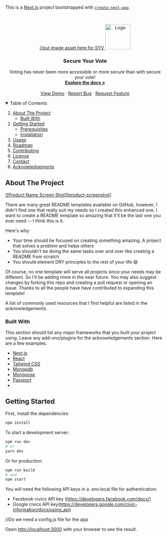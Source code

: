 This is a [Next.js](https://nextjs.org/) project bootstrapped with [`create-next-app`](https://github.com/vercel/next.js/tree/canary/packages/create-next-app).

<!-- PROJECT LOGO -->
<br />
<p align="center">
  <a href="https://github.com/othneildrew/Best-README-Template">
    //put image asset here for SYV
    <img src="images/logo.png" alt="Logo" width="80" height="80">
  </a>

  <h3 align="center">Secure Your Vote</h3>

  <p align="center">
    Voting has never been more accessible or more secure than with secure your vote!
    <br />
    <a href="https://github.com/othneildrew/Best-README-Template"><strong>Explore the docs »</strong></a>
    <br />
    <br />
    <a href="https://github.com/othneildrew/Best-README-Template">View Demo</a>
    ·
    <a href="https://github.com/othneildrew/Best-README-Template/issues">Report Bug</a>
    ·
    <a href="https://github.com/othneildrew/Best-README-Template/issues">Request Feature</a>
  </p>
</p>

<!-- TABLE OF CONTENTS -->
<details open="open">
  <summary>Table of Contents</summary>
  <ol>
    <li>
      <a href="#about-the-project">About The Project</a>
      <ul>
        <li><a href="#built-with">Built With</a></li>
      </ul>
    </li>
    <li>
      <a href="#getting-started">Getting Started</a>
      <ul>
        <li><a href="#prerequisites">Prerequisites</a></li>
        <li><a href="#installation">Installation</a></li>
      </ul>
    </li>
    <li><a href="#usage">Usage</a></li>
    <li><a href="#roadmap">Roadmap</a></li>
    <li><a href="#contributing">Contributing</a></li>
    <li><a href="#license">License</a></li>
    <li><a href="#contact">Contact</a></li>
    <li><a href="#acknowledgements">Acknowledgements</a></li>
  </ol>
</details>

<!-- ABOUT THE PROJECT -->
## About The Project

[![Product Name Screen Shot][product-screenshot]](https://example.com)

There are many great README templates available on GitHub, however, I didn't find one that really suit my needs so I created this enhanced one. I want to create a README template so amazing that it'll be the last one you ever need -- I think this is it.

Here's why:
* Your time should be focused on creating something amazing. A project that solves a problem and helps others
* You shouldn't be doing the same tasks over and over like creating a README from scratch
* You should element DRY principles to the rest of your life :smile:

Of course, no one template will serve all projects since your needs may be different. So I'll be adding more in the near future. You may also suggest changes by forking this repo and creating a pull request or opening an issue. Thanks to all the people have have contributed to expanding this template!

A list of commonly used resources that I find helpful are listed in the acknowledgements.

### Built With

This section should list any major frameworks that you built your project using. Leave any add-ons/plugins for the acknowledgements section. Here are a few examples.
* [Next.js](https://getbootstrap.com)
* [React](https://reactjs.org/)
* [Tailwind CSS](https://tailwindcss.com)
* [Mongodb](https://www.mongodb.com/)
* [Mongoose](https://mongoosejs.com/)
* [Passport](http://www.passportjs.org/)
* 

## Getting Started

First, install the dependencies:

```bash
npm install
```

To start a development server:

```bash
npm run dev
# or
yarn dev
```

Or for production:

```bash
npm run build
# and
npm start
```

You will need the following API keys in a .env.local file for authentication:
* Facebook civics API key (https://developers.facebook.com/docs/)
* Google civics API key(https://developers.google.com/civic-information/docs/using_api)

//Do we need a config.js file for the app

Open [http://localhost:3000](http://localhost:3000) with your browser to see the result.


